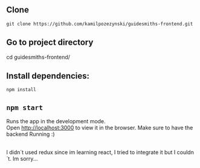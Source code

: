 ## Clone
`git clone https://github.com/kamilpozezynski/guidesmiths-frontend.git`

## Go to project directory 
 cd guidesmiths-frontend/

## Install dependencies:
`npm install`
## `npm start`

Runs the app in the development mode.<br />
Open [http://localhost:3000](http://localhost:3000) to view it in the browser.
Make sure to have the backend Running :)

<br>
I didn´t used redux since im learning react, I tried to integrate it but I couldn´t.
Im sorry...
